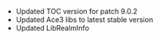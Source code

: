 - Updated TOC version for patch 9.0.2
- Updated Ace3 libs to latest stable version
- Updated LibRealmInfo
